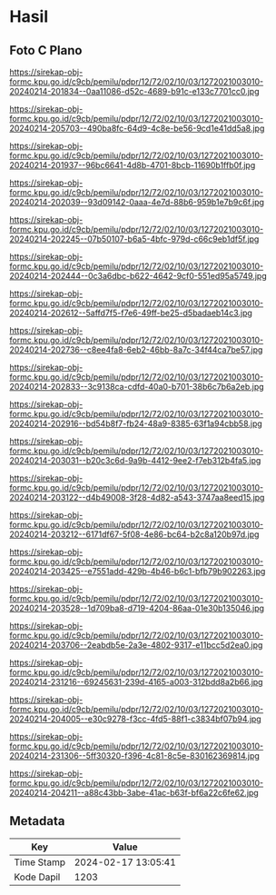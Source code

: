 # Hasil

## Foto C Plano

https://sirekap-obj-formc.kpu.go.id/c9cb/pemilu/pdpr/12/72/02/10/03/1272021003010-20240214-201834--0aa11086-d52c-4689-b91c-e133c7701cc0.jpg

https://sirekap-obj-formc.kpu.go.id/c9cb/pemilu/pdpr/12/72/02/10/03/1272021003010-20240214-205703--490ba8fc-64d9-4c8e-be56-9cd1e41dd5a8.jpg

https://sirekap-obj-formc.kpu.go.id/c9cb/pemilu/pdpr/12/72/02/10/03/1272021003010-20240214-201937--96bc6641-4d8b-4701-8bcb-11690b1ffb0f.jpg

https://sirekap-obj-formc.kpu.go.id/c9cb/pemilu/pdpr/12/72/02/10/03/1272021003010-20240214-202039--93d09142-0aaa-4e7d-88b6-959b1e7b9c6f.jpg

https://sirekap-obj-formc.kpu.go.id/c9cb/pemilu/pdpr/12/72/02/10/03/1272021003010-20240214-202245--07b50107-b6a5-4bfc-979d-c66c9eb1df5f.jpg

https://sirekap-obj-formc.kpu.go.id/c9cb/pemilu/pdpr/12/72/02/10/03/1272021003010-20240214-202444--0c3a6dbc-b622-4642-9cf0-551ed95a5749.jpg

https://sirekap-obj-formc.kpu.go.id/c9cb/pemilu/pdpr/12/72/02/10/03/1272021003010-20240214-202612--5affd7f5-f7e6-49ff-be25-d5badaeb14c3.jpg

https://sirekap-obj-formc.kpu.go.id/c9cb/pemilu/pdpr/12/72/02/10/03/1272021003010-20240214-202736--c8ee4fa8-6eb2-46bb-8a7c-34f44ca7be57.jpg

https://sirekap-obj-formc.kpu.go.id/c9cb/pemilu/pdpr/12/72/02/10/03/1272021003010-20240214-202833--3c9138ca-cdfd-40a0-b701-38b6c7b6a2eb.jpg

https://sirekap-obj-formc.kpu.go.id/c9cb/pemilu/pdpr/12/72/02/10/03/1272021003010-20240214-202916--bd54b8f7-fb24-48a9-8385-63f1a94cbb58.jpg

https://sirekap-obj-formc.kpu.go.id/c9cb/pemilu/pdpr/12/72/02/10/03/1272021003010-20240214-203031--b20c3c6d-9a9b-4412-9ee2-f7eb312b4fa5.jpg

https://sirekap-obj-formc.kpu.go.id/c9cb/pemilu/pdpr/12/72/02/10/03/1272021003010-20240214-203122--d4b49008-3f28-4d82-a543-3747aa8eed15.jpg

https://sirekap-obj-formc.kpu.go.id/c9cb/pemilu/pdpr/12/72/02/10/03/1272021003010-20240214-203212--6171df67-5f08-4e86-bc64-b2c8a120b97d.jpg

https://sirekap-obj-formc.kpu.go.id/c9cb/pemilu/pdpr/12/72/02/10/03/1272021003010-20240214-203425--e7551add-429b-4b46-b6c1-bfb79b902263.jpg

https://sirekap-obj-formc.kpu.go.id/c9cb/pemilu/pdpr/12/72/02/10/03/1272021003010-20240214-203528--1d709ba8-d719-4204-86aa-01e30b135046.jpg

https://sirekap-obj-formc.kpu.go.id/c9cb/pemilu/pdpr/12/72/02/10/03/1272021003010-20240214-203706--2eabdb5e-2a3e-4802-9317-e11bcc5d2ea0.jpg

https://sirekap-obj-formc.kpu.go.id/c9cb/pemilu/pdpr/12/72/02/10/03/1272021003010-20240214-231216--69245631-239d-4165-a003-312bdd8a2b66.jpg

https://sirekap-obj-formc.kpu.go.id/c9cb/pemilu/pdpr/12/72/02/10/03/1272021003010-20240214-204005--e30c9278-f3cc-4fd5-88f1-c3834bf07b94.jpg

https://sirekap-obj-formc.kpu.go.id/c9cb/pemilu/pdpr/12/72/02/10/03/1272021003010-20240214-231306--5ff30320-f396-4c81-8c5e-830162369814.jpg

https://sirekap-obj-formc.kpu.go.id/c9cb/pemilu/pdpr/12/72/02/10/03/1272021003010-20240214-204211--a88c43bb-3abe-41ac-b63f-bf6a22c6fe62.jpg


## Metadata

| Key        | Value               |
| ---------- | ------------------- |
| Time Stamp | 2024-02-17 13:05:41 |
| Kode Dapil | 1203                |



